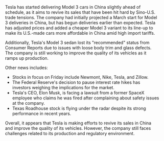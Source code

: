 Tesla has started delivering Model 3 cars in China slightly ahead of schedule, as it aims to revive its sales that have been hit hard by Sino-U.S. trade tensions. The company had initially projected a March start for Model 3 deliveries in China, but has begun deliveries earlier than expected. Tesla has adjusted prices and added a cheaper Model 3 variant to its line-up to make its U.S.-made cars more affordable in China amid high import tariffs.

Additionally, Tesla's Model 3 sedan lost its "recommended" status from Consumer Reports due to issues with loose body trim and glass defects. The company is still working to improve the quality of its vehicles as it ramps up production.

Other news includes:

* Stocks in focus on Friday include Newmont, Nike, Tesla, and Zillow.
* The Federal Reserve's decision to pause interest rate hikes has investors weighing the implications for the market.
* Tesla's CEO, Elon Musk, is facing a lawsuit from a former SpaceX employee who claims he was fired after complaining about safety issues at the company.
* Texas Roadhouse stock is flying under the radar despite its strong performance in recent years.

Overall, it appears that Tesla is making efforts to revive its sales in China and improve the quality of its vehicles. However, the company still faces challenges related to its production and regulatory environment.